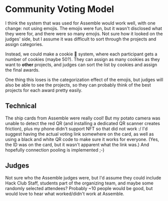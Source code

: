 # Community Voting Model

I think the system that was used for Assemble would work well, with one change: not using emojis.
The emojis were fun, but it wasn't disclosed what they were for, and there were so many emojis.
Not sure how it looked on the judges' side, but I assume it was difficult to sort through the projects and assign categories.

Instead, we could make a cookie 🍪 system, where each participant gets a number of cookies (maybe 50?).
They can assign as many cookies as they want to **other** projects, and judges can sort the list by cookies and assign the final awards.

One thing this loses is the categorization effect of the emojis, but judges will also be able to see the projects, so they can probably think of the best projects for each award pretty easily.

## Technical

The ship cards from Assemble were really cool! But my potato camera was unable to detect the red QR (and installing a dedicated QR scanner creates friction), plus my phone didn't support NFT so that did not work :/
I'd suggest having the actual voting link somewhere on the card, as well as using a black and white QR code to make sure it works for everyone.
(Yes, the ID was on the card, but it wasn't apparent what the link was.)
And hopefully connection pooling is implemented ;-)

## Judges

Not sure who the Assemble judges were, but I'd assume they could include Hack Club Staff, students part of the organizing team, and maybe some randomly selected attendees? Probably ~10 people would be good, but would love to hear what worked/didn't work at Assemble.
